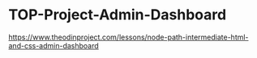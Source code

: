# TOP-Project-Admin-Dashboard
https://www.theodinproject.com/lessons/node-path-intermediate-html-and-css-admin-dashboard
